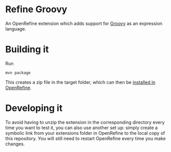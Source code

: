 # Refine Groovy

An OpenRefine extension which adds support for [Groovy](https://groovy-lang.org/) as an expression language.

# Building it

Run

```
mvn package
```

This creates a zip file in the target folder, which can then be [installed in OpenRefine](https://docs.openrefine.org/manual/installing#installing-extensions).

# Developing it

To avoid having to unzip the extension in the corresponding directory every time you want to test it, you can also use another set up: simply create a symbolic link from your extensions folder in OpenRefine to the local copy of this repository. You will still need to restart OpenRefine every time you make changes.
